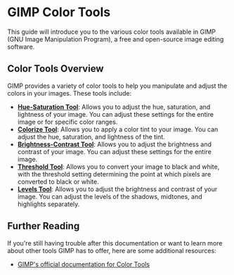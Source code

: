 # GIMP Color Tools

This guide will introduce you to the various color tools available in GIMP (GNU Image Manipulation Program), a free and open-source image editing software.

## Color Tools Overview

GIMP provides a variety of color tools to help you manipulate and adjust the colors in your images. These tools include:

- [**Hue-Saturation Tool**](HueSaturationTool.md): Allows you to adjust the hue, saturation, and lightness of your image. You can adjust these settings for the entire image or for specific color ranges.
- [**Colorize Tool**](ColorizeTool.md): Allows you to apply a color tint to your image. You can adjust the hue, saturation, and lightness of the tint.
- [**Brightness-Contrast Tool**](BrightnessContrastTool.md): Allows you to adjust the brightness and contrast of your image. You can adjust these settings for the entire image.
- [**Threshold Tool**](ThresholdTool.md): Allows you to convert your image to black and white, with the threshold setting determining the point at which pixels are converted to black or white.
- [**Levels Tool**](LevelsTool.md): Allows you to adjust the brightness and contrast of your image. You can adjust the levels of the shadows, midtones, and highlights separately.

## Further Reading

If you're still having trouble after this documentation or want to learn more about other tools GIMP has to offer, here are some additional resources:

- [GIMP's official documentation for Color Tools](https://docs.gimp.org/2.8/en/gimp-tools-color.html)